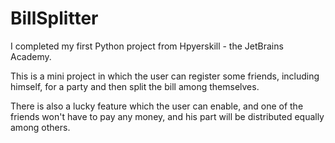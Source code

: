 # BillSplitter

I completed my first Python project from Hpyerskill - the JetBrains Academy.

This is a mini project in which the user can register some friends, including himself, for a party and then split the bill among themselves.

There is also a lucky feature which the user can enable, and one of the friends won't have to pay any money, and his part will be distributed equally among others.
